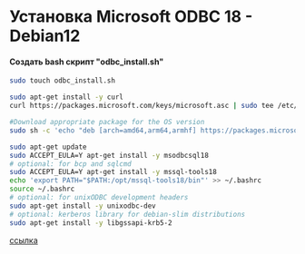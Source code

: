 # Установка Microsoft ODBC 18 - Debian12
#### Создать bash скрипт "odbc_install.sh"

```bash
sudo touch odbc_install.sh
```
```bash
sudo apt-get install -y curl
curl https://packages.microsoft.com/keys/microsoft.asc | sudo tee /etc/apt/trusted.gpg.d/microsoft.asc

#Download appropriate package for the OS version
sudo sh -c 'echo "deb [arch=amd64,arm64,armhf] https://packages.microsoft.com/debian/12/prod bookworm main" > /etc/apt/sources.list.d/mssql-release.list'

sudo apt-get update
sudo ACCEPT_EULA=Y apt-get install -y msodbcsql18
# optional: for bcp and sqlcmd
sudo ACCEPT_EULA=Y apt-get install -y mssql-tools18
echo 'export PATH="$PATH:/opt/mssql-tools18/bin"' >> ~/.bashrc
source ~/.bashrc
# optional: for unixODBC development headers
sudo apt-get install -y unixodbc-dev
# optional: kerberos library for debian-slim distributions
sudo apt-get install -y libgssapi-krb5-2
```
[ссылка](https://learn.microsoft.com/en-us/sql/connect/odbc/linux-mac/installing-the-microsoft-odbc-driver-for-sql-server?view=sql-server-ver16&tabs=debian18-install%2Calpine17-install%2Cdebian8-install%2Credhat7-13-install%2Crhel7-offline)

